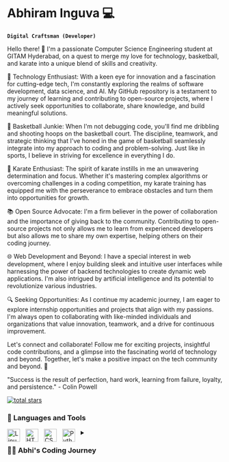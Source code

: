 # Abhiram Inguva 💻

**`Digital Craftsman (Developer)`**

Hello there! 👋 I'm a passionate Computer Science Engineering student at GITAM Hyderabad, on a quest to merge my love for technology, basketball, and karate into a unique blend of skills and creativity.

🚀 Technology Enthusiast: With a keen eye for innovation and a fascination for cutting-edge tech, I'm constantly exploring the realms of software development, data science, and AI. My GitHub repository is a testament to my journey of learning and contributing to open-source projects, where I actively seek opportunities to collaborate, share knowledge, and build meaningful solutions.

🏀 Basketball Junkie: When I'm not debugging code, you'll find me dribbling and shooting hoops on the basketball court. The discipline, teamwork, and strategic thinking that I've honed in the game of basketball seamlessly integrate into my approach to coding and problem-solving. Just like in sports, I believe in striving for excellence in everything I do.

🥋 Karate Enthusiast: The spirit of karate instills in me an unwavering determination and focus. Whether it's mastering complex algorithms or overcoming challenges in a coding competition, my karate training has equipped me with the perseverance to embrace obstacles and turn them into opportunities for growth.

📚 Open Source Advocate: I'm a firm believer in the power of collaboration and the importance of giving back to the community. Contributing to open-source projects not only allows me to learn from experienced developers but also allows me to share my own expertise, helping others on their coding journey.

🌐 Web Development and Beyond: I have a special interest in web development, where I enjoy building sleek and intuitive user interfaces while harnessing the power of backend technologies to create dynamic web applications. I'm also intrigued by artificial intelligence and its potential to revolutionize various industries.

🔍 Seeking Opportunities: As I continue my academic journey, I am eager to explore internship opportunities and projects that align with my passions. I'm always open to collaborating with like-minded individuals and organizations that value innovation, teamwork, and a drive for continuous improvement.

Let's connect and collaborate! Follow me for exciting projects, insightful code contributions, and a glimpse into the fascinating world of technology and beyond. Together, let's make a positive impact on the tech community and beyond. 🤝

"Success is the result of perfection, hard work, learning from failure, loyalty, and persistence." - Colin Powell

<p align="left">
  <a href="https://github.com/AbhiramInguva?tab=repositories&sort=stargazers">
         <img alt="total stars" title="Total stars on GitHub" src="https://custom-icon-badges.demolab.com/github/stars/ForrestKnight?color=55960c&style=for-the-badge&labelColor=488207&logo=star"/></a>
 </p>

 ### 🧰 Languages and Tools
<img align="left" alt="Linux" width="30px" style="padding-right:10px;" src="https://cdn.jsdelivr.net/gh/devicons/devicon/icons/linux/linux-original.svg" />
<img align="left" alt="HTML" width="30px" style="padding-right:10px;" src="https://cdn.jsdelivr.net/gh/devicons/devicon/icons/html5/html5-plain.svg" />
<img align="left" alt="CSS" width="30px" style="padding-right:10px;" src="https://cdn.jsdelivr.net/gh/devicons/devicon/icons/css3/css3-plain.svg" />
<img align="left" alt="Python" width="30px" style="padding-right:10px;" src="https://cdn.jsdelivr.net/gh/devicons/devicon/icons/python/python-plain.svg" />

 
<details>
<summary><h3>👨‍💻 Abhi's Coding Journey</h3></summary>
Aspiring student on a quest to explore the vast world of technology. Curiosity drives me to learn everything I can about coding, hardware, and beyond. Through diverse tech stacks and open-source contributions, I'm building a strong foundation in Python, C++, and more. Web development fascinates me, as I dive into HTML, CSS for responsive websites. Embracing data science, I manipulate and analyze data while venturing into machine learning. I'm committed to lifelong learning, staying at the forefront of tech trends. Collaboration and networking are my priorities, seeking exciting projects and connections. Let's build a boundless future together! 🚀
